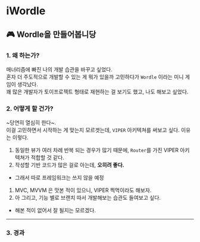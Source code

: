 # iWordle
🎮 Wordle을 만들어봅니당
---
### 1. 왜 하는가?

매너리즘에 빠진 나의 개발 습관을 바꾸고 싶었다.   
혼자 더 주도적으로 개발할 수 있는 게 뭐가 있을까 고민하다가 `Wordle` 이라는 미니 게임이 생각났다.   
꽤 많은 개발자가 토이프로젝트 형태로 재현하는 걸 보기도 했고, 나도 해보고 싶었다.   

### 2. 어떻게 할 건가?

~당연히 열심히 한다~.  
이걸 고민하면서 시작하는 게 맞는지 모르겟는데, `VIPER` 아키텍쳐를 써보고 싶다.
이유는 이렇다.

1. 동일한 뷰가 여러 차례 반복 되는 경우가 많기 때문에, `Router`를 가진 VIPER 아키텍쳐가 적합할 것 같다.
2. 작성할 기반 코드가 많은 걸로 아는데, **오히려 좋다.**
- 그래서 따로 프레임워크는 쓰지 않을 예정
1. MVC, MVVM 은 맛본 적이 있으니, VIPER 찍먹이라도 해보자.
2. 아 그리고, 기능 별로 브랜치 따서 개발해보는 습관도 들여보고 싶다.
- 해본 적이 없어서 잘 될지는 모르겠다.

---

### 3. 경과
